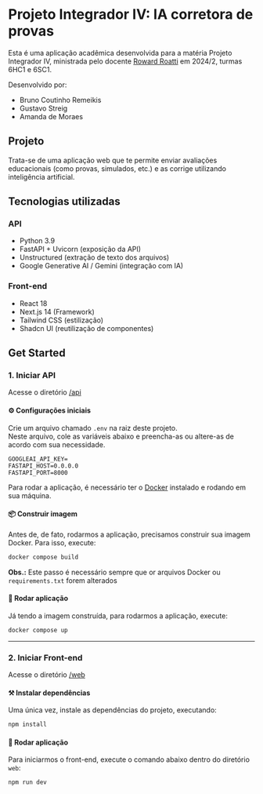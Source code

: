 # Projeto Integrador IV: IA corretora de provas

Esta é uma aplicação acadêmica desenvolvida para a matéria Projeto Integrador IV, ministrada pelo docente [Roward Roatti](https://github.com/howardroatti) em 2024/2, turmas 6HC1 e 6SC1.

Desenvolvido por:
- Bruno Coutinho Remeikis
- Gustavo Streig
- Amanda de Moraes

## Projeto
Trata-se de uma aplicação web que te permite enviar avaliações educacionais (como provas, simulados, etc.) e as corrige utilizando inteligência artificial.

## Tecnologias utilizadas

### API
- Python 3.9
- FastAPI + Uvicorn (exposição da API)
- Unstructured (extração de texto dos arquivos)
- Google Generative AI / Gemini (integração com IA)
### Front-end
  - React 18
  - Next.js 14 (Framework)
  - Tailwind CSS (estilização)
  - Shadcn UI (reutilização de componentes)

## Get Started

### 1. Iniciar API

Acesse o diretório [/api](api)

#### ⚙️ Configurações iniciais

Crie um arquivo chamado `.env` na raiz deste projeto.\
Neste arquivo, cole as variáveis abaixo e preencha-as ou altere-as de
acordo com sua necessidade.
```properties
GOOGLEAI_API_KEY=
FASTAPI_HOST=0.0.0.0
FASTAPI_PORT=8000
```

Para rodar a aplicação, é necessário ter o [Docker](https://www.docker.com/get-started/) instalado e rodando em sua máquina.

#### 📦 Construir imagem
Antes de, de fato, rodarmos a aplicação, precisamos construir sua imagem Docker. Para isso, execute: 
```sh
docker compose build
```

**Obs.:** Este passo é necessário sempre que or arquivos Docker ou `requirements.txt` forem alterados

#### 🚀 Rodar aplicação
Já tendo a imagem construída, para rodarmos a aplicação, execute: 
```sh
docker compose up
```

---

### 2. Iniciar Front-end

Acesse o diretório [/web](web)

#### ⚒️ Instalar dependências
Uma única vez, instale as dependências do projeto, executando:
```sh
npm install
```

#### 🚀 Rodar aplicação
Para iniciarmos o front-end, execute o comando abaixo dentro do diretório `web`: 
```sh
npm run dev
```
